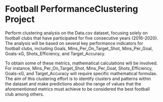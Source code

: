 # Football PerformanceClustering Project

Perform clustering analysis on the Data.csv dataset, focusing solely on football clubs that have participated for five consecutive years (2016-2020). The analysis will be based on several key performance indicators for football clubs, including Goals, Mins_Per_On_Target_Shot, Mins_Per_Goal, Goals-xG, Shots_Efficiency, and Target_Accuracy.

To obtain some of these metrics, mathematical calculations will be involved. For instance, Mins_Per_On_Target_Shot, Mins_Per_Goal, Shots_Efficiency, Goals-xG, and Target_Accuracy will require specific mathematical formulas. The aim of this clustering effort is to identify clusters and patterns within the dataset and make predictions about the range of values that the aforementioned metrics must achieve to be considered the best football club among others.
